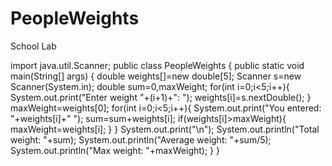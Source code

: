 # PeopleWeights
School Lab

import java.util.Scanner;
public class PeopleWeights {
public static void main(String[] args) {
double weights[]=new double[5];
Scanner s=new Scanner(System.in);
double sum=0,maxWeight;
for(int i=0;i<5;i++){
System.out.print("Enter weight "+(i+1)+": ");
weights[i]=s.nextDouble();
}
maxWeight=weights[0];
for(int i=0;i<5;i++){
System.out.print("You entered: "+weights[i]+" ");
sum=sum+weights[i];
if(weights[i]>maxWeight){
maxWeight=weights[i];
}
}
System.out.print("\n");
System.out.println("Total weight: "+sum);
System.out.println("Average weight: "+sum/5);
System.out.println("Max weight: "+maxWeight);
}
}
